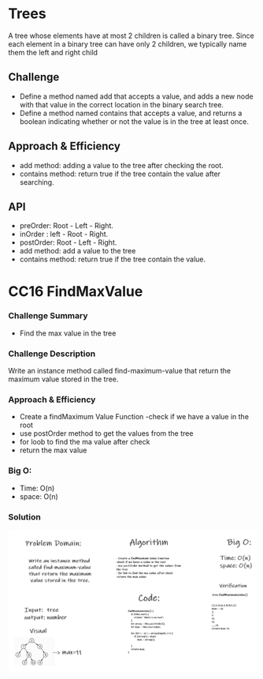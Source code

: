# Trees
A tree whose elements have at most 2 children is called a binary tree. Since each element in a binary tree can have only 2 children, we typically name them the left and right child

## Challenge
- Define a method named add that accepts a value, and adds a new node with that value in the correct location in the binary search tree.
- Define a method named contains that accepts a value, and returns a boolean indicating whether or not the value is in the tree at least once.

## Approach & Efficiency
- add method: adding a value to the tree after checking the root.
- contains method: return true if the tree contain the value after searching.
## API


- preOrder: Root - Left - Right. 
- inOrder : left - Root - Right. 
- postOrder: Root - Left - Right. 
- add method: add a value to the tree
- contains method: return true if the tree contain the value.

# CC16 FindMaxValue

### Challenge Summary
- Find the max value in the tree 
### Challenge Description
Write an instance method called find-maximum-value 
that return the maximum value stored in the tree.
### Approach & Efficiency
- Create a findMaximum Value Function
-check if we have a value in the root
- use postOrder method to get the values from 
the tree
- for loob to find the ma value after check
- return the max value
### Big O:
- Time: O(n)
- space: O(n)
### Solution
![WB](../assets/cc16.PNG)